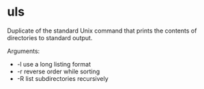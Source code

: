 # uls
Duplicate of the standard Unix command that prints the contents of directories to standard output.

Arguments:
*  -l    use a long listing format
*  -r    reverse order while sorting
*  -R    list subdirectories recursively
  
